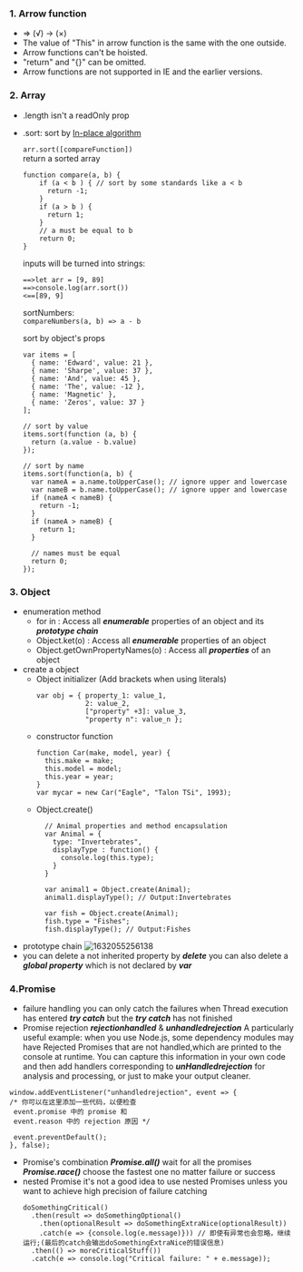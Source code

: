 ### 1. Arrow function
  + => (√)   -> (×)
  + The value of "This" in arrow function is the same with the one outside.
  + Arrow functions can't be hoisted.
  + "return" and "{}" can be omitted.
  + Arrow functions are not supported in IE and the earlier versions.
### 2. Array
  + .length isn't a readOnly prop
  + .sort: sort by <a href = "https://en.wikipedia.org/wiki/In-place_algorithm">In-place algorithm</a>
    
    `arr.sort([compareFunction])`  
    return a sorted array  
    ```
    function compare(a, b) {
        if (a < b ) { // sort by some standards like a < b  
          return -1;  
        }  
        if (a > b ) {  
          return 1;  
        }  
        // a must be equal to b  
        return 0;  
    }
    ```

    inputs will be turned into strings:  
    ```
    ==>let arr = [9, 89]  
    ==>console.log(arr.sort())  
    <==[89, 9]  
    ```
    sortNumbers:  
    `compareNumbers(a, b) => a - b `  

    sort by object's props
    ```
    var items = [
      { name: 'Edward', value: 21 },
      { name: 'Sharpe', value: 37 },
      { name: 'And', value: 45 },
      { name: 'The', value: -12 },
      { name: 'Magnetic' },
      { name: 'Zeros', value: 37 }
    ];

    // sort by value
    items.sort(function (a, b) {
      return (a.value - b.value)
    });

    // sort by name  
    items.sort(function(a, b) {
      var nameA = a.name.toUpperCase(); // ignore upper and lowercase
      var nameB = b.name.toUpperCase(); // ignore upper and lowercase
      if (nameA < nameB) {
        return -1;
      }
      if (nameA > nameB) {
        return 1;
      }

      // names must be equal
      return 0;
    });
    ```
### 3. Object
  + enumeration method
      * for in : Access all ___enumerable___ properties of an object and its ___prototype chain___
      * Object.ket(o) : Access all ___enumerable___ properties of an object 
      * Object.getOwnPropertyNames(o) : Access all  ___properties___ of an object 
  + create a object
      * Object initializer (Add brackets when using literals)
        ```
        var obj = { property_1: value_1,   
                    2: value_2,   
                    ["property" +3]: value_3,  
                    "property n": value_n }; 
        ```
      * constructor function
        ```
        function Car(make, model, year) {
          this.make = make;
          this.model = model;
          this.year = year;
        }
        var mycar = new Car("Eagle", "Talon TSi", 1993);
        ```
      * Object.create()
        ```
          // Animal properties and method encapsulation
          var Animal = {
            type: "Invertebrates", 
            displayType : function() { 
              console.log(this.type);
            }
          }

          var animal1 = Object.create(Animal);
          animal1.displayType(); // Output:Invertebrates

          var fish = Object.create(Animal);
          fish.type = "Fishes";
          fish.displayType(); // Output:Fishes
        ```  
  + prototype chain
      ![1632055256138](https://user-images.githubusercontent.com/71930297/133927859-aa3f1b97-baab-48ee-87c7-35925e88b2b0.jpg)
  + you can delete a not inherited property by ___delete___
    you can also delete a ___global property___ which is not declared by ___var___
### 4.Promise
  + failure handling
    you can only catch the failures when Thread execution has entered ___try catch___ but the ___try catch___ has not finished 
  + Promise rejection
    ___rejectionhandled___ & ___unhandledrejection___
    A particularly useful example: when you use Node.js, some dependency modules may have Rejected Promises that are not handled,which are printed to the console at runtime. You can capture this information in your own code and then add handlers corresponding to ___unHandledrejection___ for analysis and processing, or just to make your output cleaner.
   ```
   window.addEventListener("unhandledrejection", event => {
   /* 你可以在这里添加一些代码，以便检查
    event.promise 中的 promise 和
    event.reason 中的 rejection 原因 */

    event.preventDefault();
   }, false);
   ```
  + Promise's combination
  ___Promise.all()___ wait for all the promises
  ___Promise.race()___ choose the fastest one no matter failure or success
  + nested Promise
    it's not a good idea to use nested Promises unless you want to achieve high precision of failure catching
    ```
    doSomethingCritical()
      .then(result => doSomethingOptional()
        .then(optionalResult => doSomethingExtraNice(optionalResult))
        .catch(e => {console.log(e.message)})) // 即使有异常也会忽略，继续运行;(最后的catch会输出doSomethingExtraNice的错误信息)
      .then(() => moreCriticalStuff())
      .catch(e => console.log("Critical failure: " + e.message));
    ```

